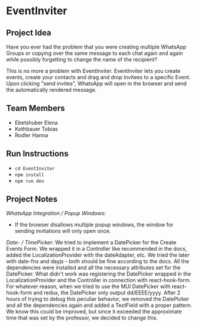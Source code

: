 # EventInviter

## Project Idea
Have you ever had the problem that you were creating multiple WhatsApp Groups or copying over the same message to each chat again and again while possibly forgetting to change the name of the recipient?

This is no more a problem with EventInviter.
EventInviter lets you create events, create your contacts and drag and drop Invitees to a specific Event.
Upon clicking  "send invites", WhatsApp will open in the browser and send the automatically rendered message. 


## Team Members
* Ebetshuber Elena
* Kothbauer Tobias
* Rodler Hanna


## Run Instructions
* `cd EventInviter`
* `npm install`
* `npm run dev`

## Project Notes
_WhatsApp Integration / Popup Windows_:
* If the browser disallows multiple popup windows, the window for sending invitations will only open once.

_Date- / TimePicker_:
We tried to implement a DatePicker for the Create Events Form.
We wrapped it in a Controller like recommended in the docs, added the LocalizationProvider with the dateAdapter, etc.
We tried the later with date-fns and dayjs - both should be fine according to the docs. All the dependencies were installed and all the necessary attributes set for the DatePicker.
What didn't work was registering the DatePicker wrapped in the LocalizationProvider and the Controller in connection with react-hook-form. For whatever reason, when we tried to use the MUI DatePicker with react-hook-form and redux, the DatePicker only output dd/EEEE/yyyy.
After 2 hours of trying to debug this peculiar behavior, we removed the DatePicker and all the dependencies again and added a TextField with a proper pattern. We know this could be improved, but since it exceeded the approximate time that was set by the professor, we decided to change this.     
